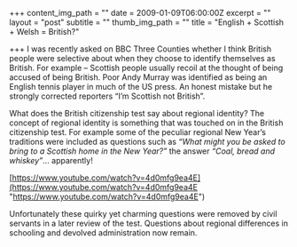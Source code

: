 +++
content_img_path = ""
date = 2009-01-09T06:00:00Z
excerpt = ""
layout = "post"
subtitle = ""
thumb_img_path = ""
title = "English + Scottish + Welsh = British?"

+++
I was recently asked on BBC Three Counties whether I think British people were selective about when they choose to identify themselves as British. For example – Scottish people usually recoil at the thought of being accused of being British. Poor Andy Murray was identified as being an English tennis player in much of the US press. An honest mistake but he strongly corrected reporters “I’m Scottish not British”.

What does the British citizenship test say about regional identity? The concept of regional identity is something that was touched on in the British citizenship test. For example some of the peculiar regional New Year’s traditions were included as questions such as _“What might you be asked to bring to a Scottish home in the New Year?”_ the answer _“Coal, bread and whiskey”_… apparently!

[https://www.youtube.com/watch?v=4d0mfg9ea4E](https://www.youtube.com/watch?v=4d0mfg9ea4E "https://www.youtube.com/watch?v=4d0mfg9ea4E")

Unfortunately these quirky yet charming questions were removed by civil servants in a later review of the test. Questions about regional differences in schooling and devolved administration now remain.